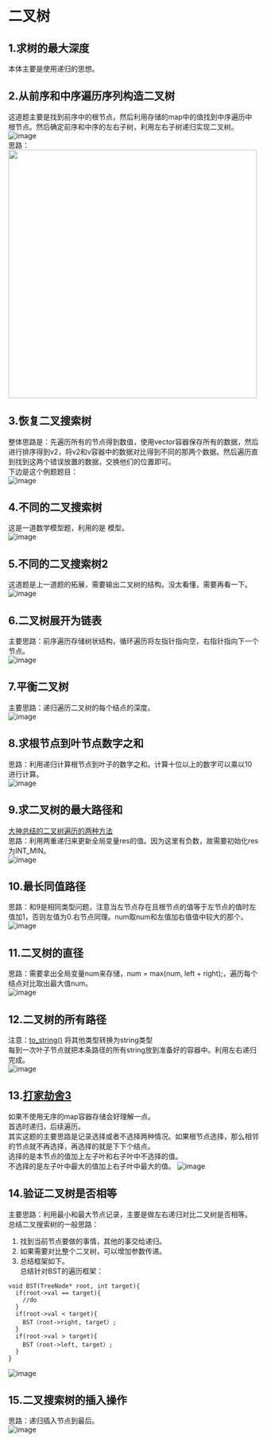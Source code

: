 # 二叉树  
## 1.求树的最大深度  
本体主要是使用递归的思想。  
## 2.从前序和中序遍历序列构造二叉树  
这道题主要是找到前序中的根节点，然后利用存储的map中的值找到中序遍历中根节点。然后确定前序和中序的左右子树，利用左右子树递归实现二叉树。  
![image](https://user-images.githubusercontent.com/39455551/165087395-9c67c267-0f10-4a46-ab0b-b377bd2e61e0.png)  
思路：  
<img src="https://user-images.githubusercontent.com/39455551/165094225-6990ca83-183d-46b7-b0c8-d2c6da24a21e.png" width="500">  

## 3.恢复二叉搜索树  
整体思路是：先遍历所有的节点得到数值，使用vector容器保存所有的数据，然后进行排序得到v2，将v2和v容器中的数据对比得到不同的那两个数据。然后遍历直到找到这两个错误放置的数据，交换他们的位置即可。  
下边是这个例题题目：  
![image](https://user-images.githubusercontent.com/39455551/165429082-5b0f8ccd-38a1-44d8-b524-73647b5b1915.png)  
## 4.不同的二叉搜索树  
这是一道数学模型题，利用的是  模型。  
![image](https://user-images.githubusercontent.com/39455551/165434838-2606c09c-75ed-4ebd-8307-db2bad2fd6ab.png)  
## 5.不同的二叉搜索树2  
这道题是上一道题的拓展，需要输出二叉树的结构。没太看懂，需要再看一下。  
![image](https://user-images.githubusercontent.com/39455551/165664047-3eba06ba-4780-4595-b1d5-3cadccf1c991.png)  
## 6.二叉树展开为链表  
主要思路：前序遍历存储树状结构，循环遍历将左指针指向空，右指针指向下一个节点。  
![image](https://user-images.githubusercontent.com/39455551/165670157-435c8bc4-4ab5-4511-bf4d-3a7e8a7e7a93.png)  
## 7.平衡二叉树  
主要思路：递归遍历二叉树的每个结点的深度。  
![image](https://user-images.githubusercontent.com/39455551/165937292-0b5aef9b-f8c4-4fbb-a629-6558988cc7bc.png)  
## 8.求根节点到叶节点数字之和  
思路：利用递归计算根节点到叶子的数字之和。计算十位以上的数字可以乘以10进行计算。  
![image](https://user-images.githubusercontent.com/39455551/165973535-8c9577c2-3a21-4716-b4fb-7c80af79e779.png)  
## 9.求二叉树的最大路径和  
[大神总结的二叉树遍历的两种方法](https://leetcode-cn.com/problems/path-sum-ii/solution/yi-pian-wen-zhang-jie-jue-suo-you-er-cha-oo63/)  
思路：利用两重递归来更新全局变量res的值。因为这里有负数，故需要初始化res为INT_MIN。  
![image](https://user-images.githubusercontent.com/39455551/166130356-4dc45657-1b88-4709-ae5e-3420eb213fd0.png)  
## 10.最长同值路径  
思路：和9是相同类型问题，注意当左节点存在且根节点的值等于左节点的值时左值加1，否则左值为0.右节点同理。num取num和左值加右值值中较大的那个。  
![image](https://user-images.githubusercontent.com/39455551/166137197-93d2a050-c223-41b8-a7ee-869b24f17774.png)
## 11.二叉树的直径  
思路：需要拿出全局变量num来存储，num = max(num, left + right);，遍历每个结点对比取出最大值num。  
![image](https://user-images.githubusercontent.com/39455551/166206509-8574331c-b41d-4c2e-818c-2eb73c44039e.png)  
## 12.二叉树的所有路径  
注意：[to_string()](http://cplusplus.com/reference/string/to_string/?kw=to_string) 将其他类型转换为string类型  
每到一次叶子节点就把本条路径的所有string放到准备好的容器中。利用左右递归完成。  
![image](https://user-images.githubusercontent.com/39455551/166246852-e52ac859-5aac-4f1e-b69e-148def1b061c.png)  
## 13.[打家劫舍3](https://leetcode-cn.com/problems/house-robber-iii/)  
如果不使用无序的map容器存储会好理解一点。  
首选时递归，后续遍历。  
其实这题的主要思路是记录选择或者不选择两种情况。如果根节点选择，那么相邻的节点就不再选择，再选择的就是下下个结点。  
选择的是本节点的值加上左子叶和右子叶中不选择的值。  
不选择的是左子叶中最大的值加上右子叶中最大的值。 
![image](https://user-images.githubusercontent.com/39455551/167246282-2bf544c0-e3d5-4ed5-9347-4f89cc116ea1.png)

## 14.验证二叉树是否相等  
主要思路：利用最小和最大节点记录，主要是做左右递归对比二叉树是否相等。 
总结二叉搜索树的一般思路：  
1. 找到当前节点要做的事情，其他的事交给递归。  
2. 如果需要对比整个二叉树，可以增加参数传递。  
3. 总结框架如下。  
总结针对BST的遍历框架：  
```
void BST(TreeNode* root, int target){
  if(root->val == target){
    //do
  }
  if(root->val < target){
    BST（root->right, target）;
  }
  if(root->val > target){
    BST（root->left, target）;
  }
}
```
![image](https://user-images.githubusercontent.com/39455551/166960207-913b5b04-b807-4632-8c47-d3371a15d916.png)
## 15.二叉搜索树的插入操作  
思路：递归插入节点到最后。  
![image](https://user-images.githubusercontent.com/39455551/166960382-a2249a31-8efa-4caf-ac34-021642d6502e.png)









